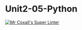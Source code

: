 # Unit2-05-Python
[![Mr Coxall's Super Linter](https://github.com/ICS3U-Programming-VivianaH/Unit2-05-Python/workflows/Mr%20Coxall's%20Super%20Linter/badge.svg)](https://github.com/ICS3U-Programming-VivianaH/Unit2-05-Python/actions/)
